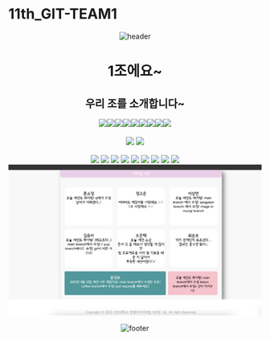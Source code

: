 # 11th_GIT-TEAM1

<div align="center">

![header](https://capsule-render.vercel.app/api?type=waving&color=auto&height=300&section=header&text=멋쟁이사자처럼%201조%0A&fontSize=55&animation=fadeIn&fontAlignY=38&desc=사랑은%20남과%20나눌%20때%20커진다&descAlignY=51&descAlign=62)

# 1조에요~

<h2 align="center">우리 조를 소개합니다~</h2>
<div style="display: flex; flex-wrap: wrap; justify-content: center">
<a href="https://github.com/wooseok123">
    <img src="https://github.com/wooseok123.png" width="100">
</a>
<a href="https://github.com/jongmee">
    <img src="https://github.com/jongmee.png" width="100">
</a>
<a href="https://github.com/koniiing">
    <img src="https://github.com/koniiing.png" width="100">
</a>
<a href="https://github.com/Als-ET">
    <img src="https://github.com/Als-ET.png" width="100">
</a>
<a href="https://github.com/SojeongM">
    <img src="https://github.com/SojeongM.png" width="100">
</a>
<a href="https://github.com/yuyi5187">
    <img src="https://github.com/yuyi5187.png" width="100">
</a>
<a href="https://github.com/lsy0163">
    <img src="https://github.com/lsy0163.png" width="100">
</a>
<a href="https://github.com/SoftCoffee1">
    <img src="https://github.com/SoftCoffee1.png" width="100">
</a>
<a href="https://github.com/Sunchoiv">
    <img src="https://github.com/Sunchoiv.png" width="100">
</a>




</div>

<br>
<img src="https://img.shields.io/badge/html5-E34F26?style=for-the-badge&logo=html5&logoColor=white">
<img src="https://img.shields.io/badge/css-1572B6?style=for-the-badge&logo=css3&logoColor=white"> 

<br/>

<br>
<div align="center">
<img src="https://img.shields.io/badge/한우석-FF3300?style=for-the-badge"> <img src="https://img.shields.io/badge/최승호-FF6633?style=for-the-badge"> <img src="https://img.shields.io/badge/정고은-FF99FF?style=for-the-badge"> <img src="https://img.shields.io/badge/윤승호-FFFF00?style=for-the-badge"> <img src="https://img.shields.io/badge/오은택-00CC00?style=for-the-badge"> <img src="https://img.shields.io/badge/문소정-3399FF?style=for-the-badge"> <img src="https://img.shields.io/badge/김유이-0033CC?style=for-the-badge"> <img src="https://img.shields.io/badge/이종미-9966FF?style=for-the-badge"> <img src="https://img.shields.io/badge/이상연-660099?style=for-the-badge">
</div>


<img src="team1.png" alt="background-image">


 
 ![footer](https://capsule-render.vercel.app/api?type=waving&color=auto&height=300&section=footer&text=SEXY%20TEAM1&fontSize=90&reversal=true)

</div>

